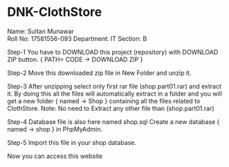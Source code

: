 # DNK-ClothStore

Name: Sultan Munawar     
Roll No: 17581556-093
Department: IT
Section: B

Step-1
You have to DOWNLOAD this project (repository) with DOWNLOAD ZIP button. 
{ PATH= CODE -> DOWNLOAD ZIP }

Step-2
Move this downloaded zip file in New Folder and unzip it.

Step-3
After unzipping select only first rar file (shop.part01.rar) and extract it.
By doing this all the files will automatically extract in a folder and you will get a new folder { named -> Shop } containing all the files related to ClothStore.
Note: No need to Extract any other file than (shop.part01.rar)

Step-4
Database file is also here named shop.sql
Create a new database { named -> shop } in PhpMyAdmin.

Step-5
Import this file in your shop database.

Now you can access this website
